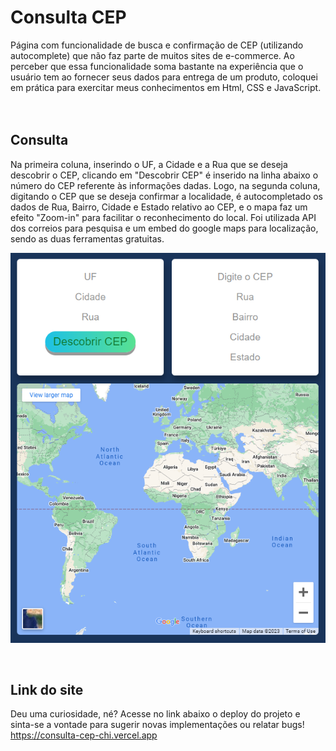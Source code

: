 # Consulta CEP

Página com funcionalidade de busca e confirmação de CEP (utilizando autocomplete) que não faz parte de muitos sites de e-commerce. Ao perceber que essa funcionalidade soma bastante na experiência que o usuário tem ao fornecer seus dados para entrega de um produto, coloquei em prática para exercitar meus conhecimentos em Html, CSS e JavaScript.
</br> </br> </br>

## Consulta
Na primeira coluna, inserindo o UF, a Cidade e a Rua que se deseja descobrir o CEP, clicando em "Descobrir CEP" é inserido na linha abaixo o número do CEP referente às informações dadas.
Logo, na segunda coluna, digitando o CEP que se deseja confirmar a localidade, é autocompletado os dados de Rua, Bairro, Cidade e Estado relativo ao CEP, e o mapa faz um efeito "Zoom-in" para facilitar o reconhecimento do local.
Foi utilizada API dos correios para pesquisa e um embed do google maps para localização, sendo as duas ferramentas gratuitas.
<p>
  <img width="700px" src="https://github.com/Ranayke/consulta-cep/blob/dd95f4bb22532a1ccc1e2eb2b79bedca18694ad8/src/assets/landingpage.PNG" />
</p>

</br>

## Link do site
Deu uma curiosidade, né? Acesse no link abaixo o deploy do projeto e sinta-se a vontade para sugerir novas implementações ou relatar bugs! </br>
https://consulta-cep-chi.vercel.app
</br>

